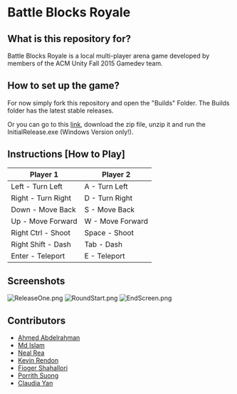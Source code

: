 # Battle Blocks Royale

## What is this repository for?

Battle Blocks Royale is a local multi-player arena game developed by members of the ACM Unity Fall 2015 Gamedev team.

## How to set up the game?
For now simply fork this repository and open the "Builds" Folder. The Builds folder has the latest stable releases.

Or you can go to this [link](https://app.box.com/battle-blocks-royale), download the zip file, unzip it and run the InitialRelease.exe (Windows Version only!).

## Instructions [How to Play]

Player 1            | Player 2
------------------- | -------------
Left - Turn Left    | A - Turn Left
Right - Turn Right  | D - Turn Right
Down - Move Back    | S - Move Back
Up - Move Forward   | W - Move Forward
Right Ctrl - Shoot  | Space - Shoot
Right Shift - Dash  | Tab - Dash
Enter - Teleport    | E - Teleport

## Screenshots

![ReleaseOne.png](https://bitbucket.org/repo/aaBEjr/images/2406421230-ReleaseOne.png)
![RoundStart.png](https://bitbucket.org/repo/aaBEjr/images/798992602-RoundStart.png)
![EndScreen.png](https://bitbucket.org/repo/aaBEjr/images/3295761540-EndScreen.png)

## Contributors
* [Ahmed Abdelrahman](https://bitbucket.org/ahmed_a/)
* [Md Islam](https://bitbucket.org/mdislamwork/)
* [Neal Rea](https://bitbucket.org/nealrea/)
* [Kevin Rendon](https://bitbucket.org/krendon27/)
* [Fioger Shahallori](https://bitbucket.org/Fioger/)
* [Porrith Suong](https://bitbucket.org/psuong01/)
* [Claudia Yan](https://bitbucket.org/s1cyan/)